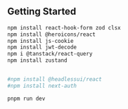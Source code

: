 
## Getting Started

```bash
npm install react-hook-form zod clsx
npm install @heroicons/react
npm install js-cookie
npm install jwt-decode
npm i @tanstack/react-query
npm install zustand


#npm install @headlessui/react
#npm install next-auth 
```

```bash
pnpm run dev
```